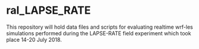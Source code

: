 # ral_LAPSE_RATE
This repository will hold data files and scripts for evaluating realtime wrf-les simulations performed during the LAPSE-RATE field experiment which took place 14-20 July 2018.
